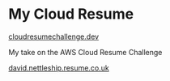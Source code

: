 # My Cloud Resume
[cloudresumechallenge.dev](https://cloudresumechallenge.dev/instructions)

My take on the AWS Cloud Resume Challenge

[david.nettleship.resume.co.uk](david.nettleship.resume.co.uk)